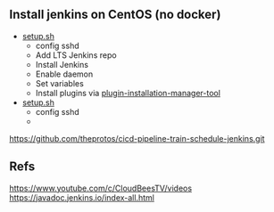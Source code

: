 ## Install jenkins on CentOS (no docker)

- [setup.sh](master/setup.sh)
  - config sshd
  - Add LTS Jenkins repo
  - Install Jenkins
  - Enable daemon
  - Set variables
  - Install plugins via [plugin-installation-manager-tool](https://github.com/jenkinsci/plugin-installation-manager-tool)
- [setup.sh](agent/setup.sh)
  - config sshd
  - 




https://github.com/theprotos/cicd-pipeline-train-schedule-jenkins.git

## Refs
https://www.youtube.com/c/CloudBeesTV/videos
https://javadoc.jenkins.io/index-all.html